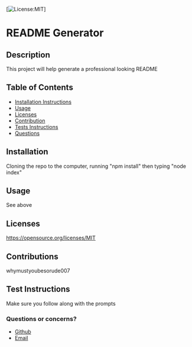 

[![License:MIT](https://img.shields.io/badge/licence-MIT-blue)]
# README Generator


## Description 
This project will help generate a professional looking README

## Table of Contents
* [Installation Instructions](#installation)
* [Usage](#usage)
* [Licenses](#licenses)
* [Contribution](#contributions)
* [Tests Instructions](#tests)
* [Questions](#questions)

## Installation
Cloning the repo to the computer, running "npm install" then typing "node index" 
## Usage
See above
## Licenses
https://opensource.org/licenses/MIT
## Contributions 
whymustyoubesorude007
## Test Instructions
Make sure you follow along with the prompts


### Questions or concerns?
* [Github](https://github.com/smurphy7326 "smurphy7326")
* [Email](Email:smurphy7326@gmail.com)
    